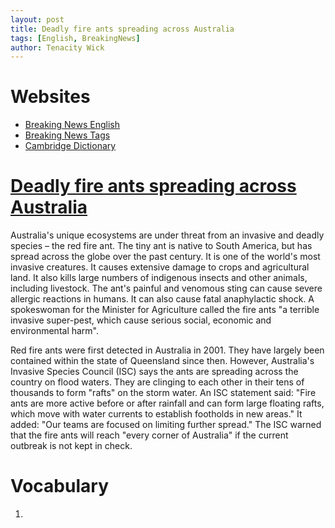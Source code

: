 ```yaml
---
layout: post
title: Deadly fire ants spreading across Australia
tags: [English, BreakingNews]
author: Tenacity Wick
---
```


# Websites

- [Breaking News English](https://breakingnewsenglish.com/)
- [Breaking News Tags](https://zhouqiang19980220.github.io/tags/#books)
- [Cambridge Dictionary](https://dictionary.cambridge.org/)

# [Deadly fire ants spreading across Australia](https://breakingnewsenglish.com/2401/240122-fire-ants.html)

Australia's unique ecosystems are under threat from an invasive and deadly species – the red fire ant. The tiny ant is native to South America, but has spread across the globe over the past century. It is one of the world's most invasive creatures. It causes extensive damage to crops and agricultural land. It also kills large numbers of indigenous insects and other animals, including livestock. The ant's painful and venomous sting can cause severe allergic reactions in humans. It can also cause fatal anaphylactic shock. A spokeswoman for the Minister for Agriculture called the fire ants "a terrible invasive super-pest, which cause serious social, economic and environmental harm".

Red fire ants were first detected in Australia in 2001. They have largely been contained within the state of Queensland since then. However, Australia's Invasive Species Council (ISC) says the ants are spreading across the country on flood waters. They are clinging to each other in their tens of thousands to form "rafts" on the storm water. An ISC statement said: "Fire ants are more active before or after rainfall and can form large floating rafts, which move with water currents to establish footholds in new areas." It added: "Our teams are focused on limiting further spread." The ISC warned that the fire ants will reach "every corner of Australia" if the current outbreak is not kept in check.

# Vocabulary

1. 

